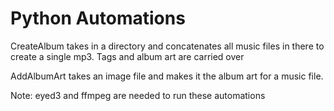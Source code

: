 # Python Automations
CreateAlbum takes in a directory and concatenates all music files in there to create a single mp3. Tags and album art are carried over

AddAlbumArt takes an image file and makes it the album art for a music file.

Note: eyed3 and ffmpeg are needed to run these automations 
